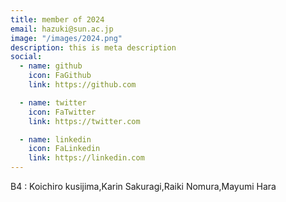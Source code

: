 ```yaml
---
title: member of 2024
email: hazuki@sun.ac.jp
image: "/images/2024.png"
description: this is meta description
social:
  - name: github
    icon: FaGithub
    link: https://github.com

  - name: twitter
    icon: FaTwitter
    link: https://twitter.com

  - name: linkedin
    icon: FaLinkedin
    link: https://linkedin.com
---
```

B4 : Koichiro kusijima,Karin Sakuragi,Raiki Nomura,Mayumi Hara 

